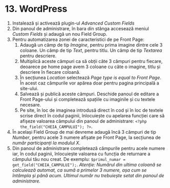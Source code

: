 # 13. WordPress

1. Instalează și activează plugin-ul *Advanced Custom Fields*
2. Din panoul de administrare, în bara din stânga accesează meniul *Custom Fields* și adaugă un nou Field Group. 
3. Pentru automatizarea zonei de caracteristici de pe Front Page:
    1. Adaugă un câmp de tip *Imagine*, pentru prima imagine dintre cele 3 coloane. Un câmp de tip *Text*, pentru titlu. Un câmp de tip *Textarea* pentru descriere. 
    2. Multiplică aceste câmpuri ca să obții câte 3 câmpuri pentru fiecare, deoarece pe home page avem 3 coloane cu câte o imagine, titlu și descriere în fiecare coloană.
    3. În secțiunea *Location* selectează *Page type is equal to Front Page*. În acest caz câmpurile vor apărea doar pentru pagina principală a site-ului.
    4. Salvează și publică aceste câmpuri. Deschide panoul de editare a Front Page-ului și completează spațiile cu imaginile și cu textele necesare.
    5. Pe site, în loc de imaginea introdusă direct în cod și în loc de textele scrise direct în codul paginii, înlocuiește cu apelarea funcției care să afișeze valoarea câmpului din panoul de administrare: `<?php the_field("CHEIA_CAMPULUI"); ?>`.
4. În același Field Group de mai devreme adaugă încă 3 câmpuri de tip *Number*, pentru acele 3 numere afișate pe Front Page, la secțiunea de *număr participanți la modulul X*. 
5. Din panoul de administrare completează câmpurile pentru acele numere iar, în codul paginii, înlocuiește valoarea cu funcția de returnare a câmpului tău nou creat. De exemplu: `$primul_numar = get_field("CHEIA_CAMPULUI");`.
*Atenție: Numărul din ultima coloană se calculează automat, ca sumă a primelor 3 numere, așa cum se întâmpla și până acum. Ultimul număr nu trebuiește setat din panoul de administrare.*